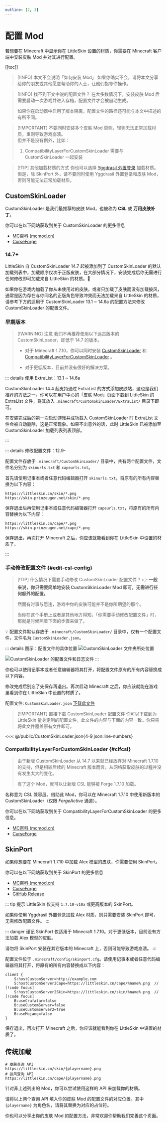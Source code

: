 ```yaml
---
outline: [2, 3]
---
```


<script setup>
import GetCSL from '../../components/GetCSL.vue'
import { faFileArrowDown } from '@fortawesome/free-solid-svg-icons'
</script>

# 配置 Mod

若想要在 Minecraft 中显示你在 LittleSkin 设置的材质，你需要在 Minecraft 客户端中安装皮肤 Mod 并对其进行配置。

[[toc]]

> [!INFO] 本文不会说明「如何安装 Mod」
> 如果你确实不会，请将本文分享给你的朋友或其他愿意帮助你的人士，让他们指导你操作。

> [!INFO] 找不到下文中说的配置文件？
> 在大多数情况下，安装皮肤 Mod 后需要启动一次游戏并进入存档，配置文件才会被自动生成。
>
> 如果你在启动器中启用了版本隔离，配置文件的路径还可能与本文中描述的有所不同。

> [!IMPORTANT] 不要同时安装多个皮肤 Mod
> 否则，轻则无法正常加载材质，重则导致游戏崩溃。  
> 但并不是没有例外，比如：
>
> 1. CompatibilityLayerForCustomSkinLoader 需要与 CustomSkinLoader 一起安装

> [!TIP] 其他加载材质的方式
> 你也可以选择 [Yggdrasil 外置登录](/yggdrasil/index.md) 加载材质。但是，除 SkinPort 外，请不要同时使用 Yggdrasil 外置登录和皮肤 Mod，否则可能无法正常加载材质。

## CustomSkinLoader

CustomSkinLoader 是我们最推荐的皮肤 Mod，也被称为 **CSL** 或 **万用皮肤补丁**。

你可以在以下网站获取到关于 CustomSkinLoader 的更多信息

- [MC百科 (mcmod.cn)](https://www.mcmod.cn/class/883.html)
- [CurseForge](https://www.curseforge.com/minecraft/mc-mods/customskinloader)

<GetCSL />

<!-- #TODO 解释 CustomSkinLoader 加载流程 -->

### 14.7+ <Badge type="tip" text="✨ 当前版本" />

LittleSkin 自 CustomSkinLoader 14.7 起被添加到了 CustomSkinLoader 的默认加载列表中，加载顺序仅次于正版皮肤，在大部分情况下，安装完成后你无需进行任何修改即可加载来自 LittleSkin 的材质。:tada:

如果你在游戏内加载了你从未使用过的皮肤，或者只加载了皮肤而没有加载披风，通常是因为存在与你同名的正版角色导致冲突而无法加载来自 LittleSkin 的材质，请参考下方的适用于 CustomSkinLoader 13.1 ~ 14.6a 的配置方法来修改 CustomSkinLoader 的配置文件。

### 早期版本 <Badge type="danger" text="👎 不再推荐" />

> [!WARNING] 注意
> 我们不再推荐使用以下远古版本的 CustomSkinLoader，即低于 14.7 的版本。
>
> - 对于 Minecraft 1.7.10，你可以同时安装 [CustomSkinLoader](#customskinloader) 和 [CompatibilityLayerForCustomSkinLoader](#clfcsl) 。
>
> - 对于更低版本，目前并没有很好的解决方案。

::: details 使用 ExtraList：13.1 ~ 14.6a

CustomSkinLoader 14.4 起支持通过 ExtraList 的方式添加皮肤站，这也是我们推荐的方法之一。你可以在用户中心的「皮肤 Mod」页面下载到 LittleSkin 的 ExtraList 文件，将其放入 `.minecraft/CustomSkinLoader/ExtraList/` 目录下即可。

在安装完成后的第一次启动游戏并成功载入 CustomSkinLoader 时 ExtraList 文件会被自动删除，这是正常现象。如果不出意外的话，此时 LittleSkin 已被添加至 CustomSkinLoader 加载列表列表顶部。

:::

::: details 修改配置文件：12.9-  

配置文件存放于 `.minecraft/CustomSkinLoader/` 目录中，共有两个配置文件，文件名分别为 `skinurls.txt` 和 `capeurls.txt`。

首先请使用记事本或者任意代码编辑器打开 `skinurls.txt`，将原有的所有内容替换为以下内容：

```
https://littleskin.cn/skin/*.png
https://skin.prinzeugen.net/skin/*.png
```

保存退出后再使用记事本或任意代码编辑器打开 `capeurls.txt`，将原有的所有内容替换为以下内容：

```
https://littleskin.cn/cape/*.png
https://skin.prinzeugen.net/cape/*.png
```

保存退出，再次打开 Minecraft 之后，你应该就能看到你在 LittleSkin 中设置的材质了。

:::

### 手动修改配置文件 {#edit-csl-config}

> [!TIP] 什么情况下需要手动修改 CustomSkinLoader 配置文件？
> 👉 **一般来说，你只需要简单地安装 CustomSkinLoader Mod 即可，无需进行任何额外的配置。**
>
> 然而有时事与愿违，游戏中你的皮肤可能并不是你所期望的那个。
>
> 当你在这个手册上或者是其他地方得知，「你需要手动修改配置文件」时，那就是时候照着下面的步骤来做了。

💡 配置文件默认存放于 `.minecraft/CustomSkinLoader/` 目录中，仅有一个配置文件，文件名为 `CustomSkinLoader.json`。

::: details 图示：配置文件的具体位置
![CustomSkinLoader 文件夹所处位置](./assets/mods/csl-folder.webp)

![CustomSkinLoader 的配置文件和日志文件](./assets/mods/csl-files.webp)
:::

你也可以使用记事本或者任意编辑器将其打开，将配置文件原有的所有内容替换成以下内容。

修改完成后别忘了先保存再退出。再次启动 Minecraft 之后，你应该就能在游戏里看到你在 LittleSkin 中设置的材质了。

配置文件: `CustomSkinLoader.json` [<BSButton><FA :icon="faFileArrowDown" /> 下载此文件 </BSButton>](/CustomSkinLoader.json)

> [!IMPORTANT] 直接下载 CustomSkinLoader 配置文件
> 你可以下载到为 LittleSkin 量身定制的配置文件，此文件的内容与下面的内容一致。你只需将此文件覆盖原有文件即可。

<<< @/public/CustomSkinLoader.json{4-9 json:line-numbers}

### CompatibilityLayerForCustomSkinLoader {#clfcsl}

> 由于新版 CustomSkinLoader 从 14.7 以来就已经放弃对 Minecraft 1.7.10 的支持，但是相较后续的 Minecraft 版本而言，从网络获取皮肤的过程并没有发生太大的变化。
>
> 有了这个 Mod，就可以让新版 CSL 能够被 Forge 1.7.10 加载。

名称意为 CSL 兼容层。借助此 Mod，你可以在 Minecraft 1.7.10 中使用新版本的 CustomSkinLoader（仅限 _ForgeActive_ 通道）。

你可以在以下网站获取到关于 CompatibilityLayerForCustomSkinLoader 的更多信息。

- [MC百科 (mcmod.cn)](https://www.mcmod.cn/class/4160.html)
- [CurseForge](https://www.curseforge.com/minecraft/mc-mods/compatibilitylayerforcustomskinloader)

## SkinPort

如果你想要在 Minecraft 1.7.10 中加载 Alex 模型的皮肤，你需要使用 SkinPort。

你可以在以下网站获取到关于 SkinPort 的更多信息

- [MC百科 (mcmod.cn)](https://www.mcmod.cn/class/2700.html)
- [CurseForge](https://www.curseforge.com/minecraft/mc-mods/skinport)
- [GitHub Release](https://github.com/zlainsama/SkinPort/releases/latest)

::: tip 提示
LittleSkin 仅支持 `1.7.10-v10a` 或更高版本的 SkinPort。

如果你使用 Yggdrasil 外置登录加载 Alex 材质，则只需要安装 SkinPort 即可，无需修改配置文件。
:::

::: danger 谨记
SkinPort 仅适用于 Minecraft 1.7.10。对于更低版本，目前没有方法加载 Alex 模型的皮肤。

请勿将 SkinPort 安装在其它版本的 Minecraft 上，否则可能导致游戏崩溃。
:::

配置文件位于 `.minecraft/config/skinport.cfg`。请使用记事本或者任意代码编辑器将其打开，将原有的所有内容替换成以下内容：

``` java:line-numbers
client {
    S:hostCustomServer=http://example.com
    S:hostCustomServer2Cape=https://littleskin.cn/cape/%name%.png  // [!code focus] 
    S:hostCustomServer2Skin=https://littleskin.cn/skin/%name%.png  // [!code focus] 
    B:useCrafatar=false
    B:useCustomServer=false
    B:useCustomServer2=true
    B:useMojang=false
}
```

保存退出，再次打开 Minecraft 之后，你应该就能看到你在 LittleSkin 中设置的材质了。

## 传统加载 <Badge type="danger" text="👎 不再推荐" />

``` http
# 皮肤查询 API
https://littleskin.cn/skin/{playername}.png
# 披风查询 API
https://littleskin.cn/cape/{playername}.png
```

针对非上述列出的 Mod，你可以尝试使用这样的 API 来加载你的材质。

请将以上两个查询 API 填入你的皮肤 Mod 的配置文件的对应位置。其中 `{playername}` 为角色名，请将其替换为对应的占位符。

你也可以分享出你的皮肤 Mod 的配置方法，非常欢迎你帮助我们完善这个页面。
